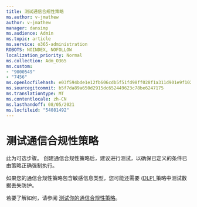 ```yaml
---
title: 测试通信合规性策略
ms.author: v-jmathew
author: v-jmathew
manager: dansimp
ms.audience: Admin
ms.topic: article
ms.service: o365-administration
ROBOTS: NOINDEX, NOFOLLOW
localization_priority: Normal
ms.collection: Adm_O365
ms.custom:
- "9000549"
- "7456"
ms.openlocfilehash: e03f594bde1e12fb606cdb5f51fd98ff028f1a311d901e9f10241b027231c371
ms.sourcegitcommit: b5f7da89a650d2915dc652449623c78be6247175
ms.translationtype: MT
ms.contentlocale: zh-CN
ms.lasthandoff: 08/05/2021
ms.locfileid: "54081492"
---
```

# <a name="test-your-communication-compliance-policy"></a>测试通信合规性策略

此为可选步骤。 创建通信合规性策略后，建议进行测试，以确保已定义的条件已由策略正确强制执行。

如果您的通信合规性策略包含敏感信息类型，您可能还需要 ([DLP) ](https://go.microsoft.com/fwlink/?linkid=2110890) 策略中测试数据丢失防护。

若要了解如何，请参阅 [测试你的通信合规性策略](https://go.microsoft.com/fwlink/?linkid=2111304)。
